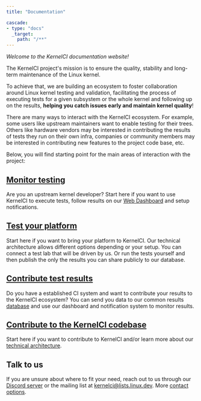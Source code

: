 ```yaml
---
title: "Documentation"

cascade:
- type: "docs"
  _target:
    path: "/**"
---
```


*Welcome to the KernelCI documentation website!*

The KernelCI project's mission is to ensure the quality, stability and long-term maintenance of the Linux kernel.

To achieve that, we are building an ecosystem to foster collaboration around Linux kernel testing and validation, facilitating the process of executing tests for a given subsystem or the whole kernel and following up on the results, **helping you catch issues early and maintain kernel quality**!

There are many ways to interact with the KernelCI ecosystem. For example, some users like upstream maintainers want to enable testing for their trees. Others like hardware vendors may be interested in contributing the results of tests they run on their own infra, companies or community members may be interested in contributing new features to the project code base, etc.

Below, you will find starting point for the main areas of interaction with the project:

<div class="container border border-primary rounded p-2">
  <h2 class="text-center">
    <a href="intro/monitor-tests">Monitor testing</a>
  </h2>
  <p class="text-center">Are you an upstream kernel developer? Start here if you want to use KernelCI to execute tests, follow results on our <a href="https://dashboard.kernelci.org">Web Dashboard</a> and setup notifications.</p>
</div>

<div class="container border border-primary rounded p-2 mt-3">
  <h2 class="text-center">
    <a href="intro/platform-testing">Test your platform</a>
  </h2>
  <p class="text-center">Start here if you want to bring your platform to KernelCI.
   Our technical architecture allows different options depending or your setup. You can connect a test lab that will be driven by us. Or run the tests yourself and then publish the only the results you can share publicly to our database.</p>
</div>

<div class="container border border-primary rounded p-2 mt-3">
  <h2 class="text-center">
    <a href="/components/kcidb">Contribute test results</a>
  </h2>
  <p class="text-center">Do you have a established CI system and want to contribute your results to the KernelCI ecosystem? You can send you data to our common results  <a href="/components/kcidb">database</a> and use our dashboard and notification system to monitor results.</p>
</div>


<div class="container border border-primary rounded p-2 mt-3">
  <h2 class="text-center">
    <a href="intro/architecture">Contribute to the KernelCI codebase</a>
  </h2>
  <p class="text-center">Start here if you want to contribute to KernelCI and/or learn
  more about our <a href="intro/architecture">technical architecture</a>.</p>
</div>

## Talk to us

If you are unsure about where to fit your need, reach out to us through our [Discord server](https://discord.gg/KWbrbWEyqb) or the mailing list at [kernelci@lists.linux.dev](mailto:kernelci@lists.linux.dev). More [contact options](https://kernelci.org/community-contact/).
